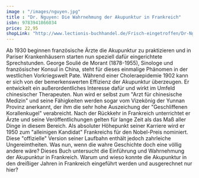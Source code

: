 ```yaml
---
image : "/images/nguyen.jpg"
title : "Dr. Nguyen: Die Wahrnehmung der Akupunktur in Frankreich"
isbn: 9783941866034
price: 22,95
shopLink: "http://www.lectionis-buchhandel.de/Frisch-eingetroffen/Dr-Nguyen-Die-Wahrnehmung-der-Akupunktur-in-Frankreich::4796.html"
---
```


Ab 1930 beginnen französische Ärzte die Akupunktur zu praktizieren und in Pariser Krankenhäusern starten nun speziell dafür eingerichtete Sprechstunden. George Soulié de Morant (1878-1955), Sinologe und französischer Konsul in China, steht für dieses einmalige Phänomen in der westlichen Vorkriegswelt Pate. Während einer Choleraepidemie 1902 kann er sich von der bemerkenswerten Effizienz der Akupunktur überzeugen. Er entwickelt ein außerordentliches Interesse dafür und wirkt im Umfeld chinesischer Therapeuten. Nun wird er selbst zum "Arzt für chinesische Medizin" und seine Fähigkeiten werden sogar vom Vizekönig der Yunnan Provinz anerkannt, der ihm die sehr hohe Auszeichung der "Geschliffenen Korallenkugel" verabreicht. Nach der Rückkehr in Frankreich unterrichtet er Ärzte und seine Veröffentlichungen gelten für lange Zeit als das Maß aller Dinge in diesem Bereich. Als absoluter Höhepunkt seiner Karriere wird er 1950 zum "alleinigen Kandidat" Frankreichs für den Nobel-Preis nominiert. Diese "offizielle" Version seiner Laufbahn enthält jedoch zahrleiche Ungereimtheiten. Was nun, wenn die wahre Geschichte doch eine völlig andere wäre? Dieses Buch untersucht die Einführung und Wahrnehmung der Akupunktur in Frankreich. Warum und wieso konnte die Akupunktur in den dreißiger Jahren in Frankreich eingeführt werden und ausgerechnet nur hier?